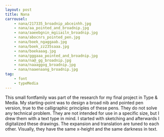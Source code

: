 ```yaml
---
layout: post
title: Nana
carrousel:
    - nana/217335_broadnip_abceinhh.jpg
    - nana/aa_pointed_and_broadnip.jpg
    - nana/aaeebgnin_mgiiailn_broadnip.jpg
    - nana/abocnrs_pointed_pen.jpg
    - nana/boek_ngaggaab.jpg
    - nana/boek_zz235saaa.jpg
    - nana/boekaaag.jpg
    - nana/gggaaa_pointed_and_broadnip.jpg
    - nana/na@_gg_broadnip.jpg
    - nana/naaaggog_broadnip.jpg
    - nana/naaenaang_broadnip.jpg
tag:
    - font
    - typeMedia
---
```


This small fontfamily was part of the research for my final project in Type & Media. My starting-point was to design a broad nib and pointed pen version, true to the calligraphic principles of these pens. They do not solve any technical problem. They are not intended for use in a specific size, but I drew them with a text type in mind. I started with sketching and afterwards I digitalized these drawings. The expansion and translation are tuned to each other. Visually, they have the same x-height and the same darkness in text.